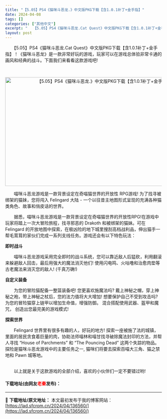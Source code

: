 ```yaml
---
title: "【5.05】PS4《猫咪斗恶龙.》中文版PKG下载【含1.0.1补丁+金手指】"
date: 2024-04-08
tags: []
categories: ["其他中文"]
excerpt: "　　【5.05】PS4《猫咪斗恶龙.Cat Quest》中文版PKG下载【含1.0.1补丁+金手指】！《猫咪斗恶龙》是一款非常好玩的游戏，玩家可以在游戏总体验非常卡通的画风和经典的战斗。下面我们来看看这款游戏吧! &nbsp; 　　喵咪斗恶龙游戏是一款背景设定在奇喵猫世界的开放性 RPG游戏! 为了&hellip;"
layout: post
---
```


 <p>　　【5.05】PS4《猫咪斗恶龙.Cat Quest》中文版PKG下载【含1.0.1补丁+金手指】！《猫咪斗恶龙》是一款非常好玩的游戏，玩家可以在游戏总体验非常卡通的画风和经典的战斗。下面我们来看看这款游戏吧!</p> <p align="center">&nbsp;</p> <p align="center"><img src="https://lad.sfcrom.cn/wp-content/uploads/2024/04/20240408_66138930a69c0.webp" style="width: 620px; height: 349px;" alt="【5.05】PS4《猫咪斗恶龙.》中文版PKG下载【含1.0.1补丁+金手指】" /></p> <p>　　喵咪斗恶龙游戏是一款背景设定在奇喵猫世界的开放性 RPG游戏! 为了找寻被绑架的猫妹，您将闯入 Felingard 大陆 - 一个以往昔主地图形式呈现的充满各种猫类角色、故事和俏皮话的世界。</p> <p>　　据悉，喵咪斗恶龙游戏是一款背景设定在奇喵猫世界的开放性RPG!在游戏中玩家将踏上一次大冒险旅程，找寻邪恶的 Drakoth 和被绑架的猫妹。可在 Felingard 的开放地图中探索，在极凶险的地下城里搜刮高档战利品，伸出猫手一帮毛茸茸的家伙们完成一系列支线任务。游戏还会有以下特色玩法：</p> <p><strong>即时战斗</strong></p> <p>　　喵咪斗恶龙游戏采用完全即时的战斗系统，您可以靠近敌人后猛砍，利用翻滚来躲避敌人回击，最后用强大的魔法消灭他们! 使用闪电鸣、火咕噜和治愈肉垫等古老魔法来消灭您的敌人! (千真万确!)</p> <p><strong>自定义装备</strong></p> <p>　　为您的冒险猫配备一整篮装备吧! 您更喜欢施魔法吗? 戴上神秘之帽，穿上神秘之袍，带上神秘之杖后，您的法力值将大大增加! 想要保护自己不受到攻击吗? 为您的冒险猫穿上链甲以增加生命值，增强防御。 混合搭配使用武器、盔甲和魔咒， 创造出您最完美的游戏模式!</p> <p><strong>探索世界</strong></p> <p>　　Felingard 世界里有很多有趣的人，好玩的地方! 探索一座被施了法的城镇，里面的居民贪食着巨量的肉，协助法师喵林和喵甘找寻破除魔法封印的方法，并帮人寻找 &ldquo;House of Parchments&rdquo; 和 &ldquo;The Pouncing Dead&rdquo; 这两个失踪的物品。 探险是猫咪斗恶龙游戏中的主要任务之一, 猫咪们将要去探索百喵大三角、猫之禁地和 Pawn 城等地。</p> <p><br />　　以上就是关于这款游戏的全部介绍，喜欢的小伙伴们一定不要错过哟!</p> <p><h4>下载地址(由网友<font color="red">老秦</font>发布)：</h4></p> 

---
📖 **下载地址/原文地址：** 本文最初发布于我的博客网站：[https://lad.sfcrom.cn/2024/04/136560/](https://lad.sfcrom.cn/2024/04/136560/)
